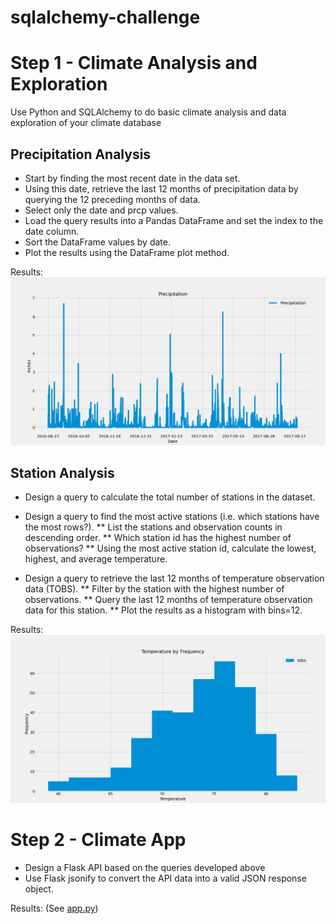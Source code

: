 # sqlalchemy-challenge

# Step 1 - Climate Analysis and Exploration
Use Python and SQLAlchemy to do basic climate analysis and data exploration of your climate database

## Precipitation Analysis

* Start by finding the most recent date in the data set.
* Using this date, retrieve the last 12 months of precipitation data by querying the 12 preceding months of data.
* Select only the date and prcp values.
* Load the query results into a Pandas DataFrame and set the index to the date column.
* Sort the DataFrame values by date.
* Plot the results using the DataFrame plot method.

Results:
![image](https://github.com/rls1316/sqlalchemy-challenge/blob/DataBootCamp/Output/Precipitation.png)

## Station Analysis

* Design a query to calculate the total number of stations in the dataset.
* Design a query to find the most active stations (i.e. which stations have the most rows?).
** List the stations and observation counts in descending order.
** Which station id has the highest number of observations?
** Using the most active station id, calculate the lowest, highest, and average temperature.

* Design a query to retrieve the last 12 months of temperature observation data (TOBS).
** Filter by the station with the highest number of observations.
** Query the last 12 months of temperature observation data for this station.
** Plot the results as a histogram with bins=12.

Results: 
![image](https://github.com/rls1316/sqlalchemy-challenge/blob/DataBootCamp/Output/Temperature_by_Frequency.png)

# Step 2 - Climate App

* Design a Flask API based on the queries developed above
* Use Flask jsonify to convert the API data into a valid JSON response object.

Results:
(See [app.py](app.py))
